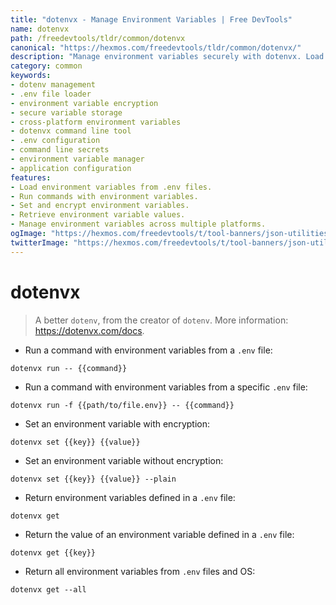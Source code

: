 ```yaml
---
title: "dotenvx - Manage Environment Variables | Free DevTools"
name: dotenvx
path: /freedevtools/tldr/common/dotenvx
canonical: "https://hexmos.com/freedevtools/tldr/common/dotenvx/"
description: "Manage environment variables securely with dotenvx. Load .env files, encrypt secrets, and manage variables efficiently using the command line. Free online tool, no registration required."
category: common
keywords:
- dotenv management
- .env file loader
- environment variable encryption
- secure variable storage
- cross-platform environment variables
- dotenvx command line tool
- .env configuration
- command line secrets
- environment variable manager
- application configuration
features:
- Load environment variables from .env files.
- Run commands with environment variables.
- Set and encrypt environment variables.
- Retrieve environment variable values.
- Manage environment variables across multiple platforms.
ogImage: "https://hexmos.com/freedevtools/t/tool-banners/json-utilities-banner.png"
twitterImage: "https://hexmos.com/freedevtools/t/tool-banners/json-utilities-banner.png"
---
```


# dotenvx

> A better `dotenv`, from the creator of `dotenv`.
> More information: <https://dotenvx.com/docs>.

- Run a command with environment variables from a `.env` file:

`dotenvx run -- {{command}}`

- Run a command with environment variables from a specific `.env` file:

`dotenvx run -f {{path/to/file.env}} -- {{command}}`

- Set an environment variable with encryption:

`dotenvx set {{key}} {{value}}`

- Set an environment variable without encryption:

`dotenvx set {{key}} {{value}} --plain`

- Return environment variables defined in a `.env` file:

`dotenvx get`

- Return the value of an environment variable defined in a `.env` file:

`dotenvx get {{key}}`

- Return all environment variables from `.env` files and OS:

`dotenvx get --all`
